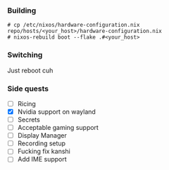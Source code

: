 ### Building
```
# cp /etc/nixos/hardware-configuration.nix repo/hosts/<your_host>/hardware-configuration.nix
# nixos-rebuild boot --flake .#<your_host>
```

### Switching
Just reboot cuh

### Side quests
- [ ] Ricing
- [x] Nvidia support on wayland
- [ ] Secrets
- [ ] Acceptable gaming support
- [ ] Display Manager
- [ ] Recording setup
- [ ] Fucking fix kanshi
- [ ] Add IME support
